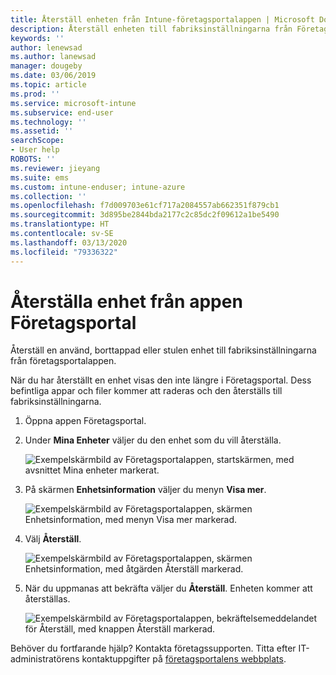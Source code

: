 ```yaml
---
title: Återställ enheten från Intune-företagsportalappen | Microsoft Docs
description: Återställ enheten till fabriksinställningarna från Företagsportal för Windows 10.
keywords: ''
author: lenewsad
ms.author: lanewsad
manager: dougeby
ms.date: 03/06/2019
ms.topic: article
ms.prod: ''
ms.service: microsoft-intune
ms.subservice: end-user
ms.technology: ''
ms.assetid: ''
searchScope:
- User help
ROBOTS: ''
ms.reviewer: jieyang
ms.suite: ems
ms.custom: intune-enduser; intune-azure
ms.collection: ''
ms.openlocfilehash: f7d009703e61cf717a2084557ab662351f879cb1
ms.sourcegitcommit: 3d895be2844bda2177c2c85dc2f09612a1be5490
ms.translationtype: HT
ms.contentlocale: sv-SE
ms.lasthandoff: 03/13/2020
ms.locfileid: "79336322"
---
```

# <a name="reset-device-from-the-company-portal-app"></a>Återställa enhet från appen Företagsportal  

Återställ en använd, borttappad eller stulen enhet till fabriksinställningarna från företagsportalappen.  

När du har återställt en enhet visas den inte längre i Företagsportal. Dess befintliga appar och filer kommer att raderas och den återställs till fabriksinställningarna.  


1. Öppna appen Företagsportal.  
2. Under **Mina Enheter** väljer du den enhet som du vill återställa.   

    ![Exempelskärmbild av Företagsportalappen, startskärmen, med avsnittet Mina enheter markerat.](./media/1802-cp-app-windows-home.png)  

3. På skärmen **Enhetsinformation** väljer du menyn **Visa mer**.  

    ![Exempelskärmbild av Företagsportalappen, skärmen Enhetsinformation, med menyn Visa mer markerad.](./media/1802-cp-app-windows-device-details.png)  

4. Välj **Återställ**.  

     ![Exempelskärmbild av Företagsportalappen, skärmen Enhetsinformation, med åtgärden Återställ markerad. ](./media/1802-cp-app-windows-device-details-reset.png)  

5. När du uppmanas att bekräfta väljer du **Återställ**. Enheten kommer att återställas.  

     ![Exempelskärmbild av Företagsportalappen, bekräftelsemeddelandet för Återställ, med knappen Återställ markerad. ](./media/1802-cp-app-windows-reset-confirm.png)  

Behöver du fortfarande hjälp? Kontakta företagssupporten. Titta efter IT-administratörens kontaktuppgifter på [företagsportalens webbplats](https://go.microsoft.com/fwlink/?linkid=2010980).  
